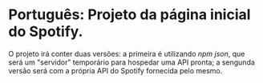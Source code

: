 # Português: Projeto da página inicial do Spotify.

O projeto irá conter duas versões: a primeira é utilizando _npm json_, que será um "servidor" temporário para hospedar uma API pronta; a sengunda versão será com a própria API do Spotify fornecida pelo mesmo.
